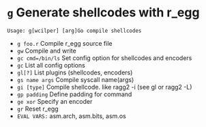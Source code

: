 <!-- TITLE: g -->

#  `g` Generate shellcodes with r_egg


```text
Usage: g[wcilper] [arg]Go compile shellcodes
```


- `g foo.r` Compile r_egg source file
- `gw` Compile and write
- `gc cmd=/bin/ls` Set config option for shellcodes and encoders
- `gc` List all config options
- `gl[?]` List plugins (shellcodes, encoders)
- `gs name args` Compile syscall name(args)
- `gi [type]` Compile shellcode. like ragg2 -i (see gl or ragg2 -L)
- `gp padding` Define padding for command
- `ge xor` Specify an encoder
- `gr` Reset r_egg
- `EVAL VARS:` asm.arch, asm.bits, asm.os

<p hidden>gw gc gl gs gi gp ge gr</p>